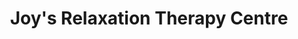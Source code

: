 ---
title: "Joy's Relaxation Therapy Centre"
url: /kinsale/joys-relaxation-therapy-centre/
shop: massage
---